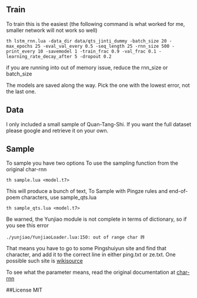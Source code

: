 ## Train
To train this is the easiest (the following command is what worked for me, smaller network will not work so well)
```
th lstm_rnn.lua -data_dir data/qts_jinti_dummy -batch_size 20 -max_epochs 25 -eval_val_every 0.5 -seq_length 25 -rnn_size 500 -print_every 10 -savemodel 1 -train_frac 0.9 -val_frac 0.1 -learning_rate_decay_after 5 -dropout 0.2
```
if you are running into out of memory issue, reduce the rnn_size or batch_size

The models are saved along the way. Pick the one with the lowest error, not the last one. 

## Data
I only included a small sample of Quan-Tang-Shi. If you want the full dataset please google and retrieve it on your own.

## Sample
To sample you have two options
To use the sampling function from the original char-rnn
```
th sample.lua <model.t7>
```
This will produce a bunch of text, 
To Sample with Pingze rules and end-of-poem characters, use sample_qts.lua
```
th sample_qts.lua <model.t7>
```

Be warned, the Yunjiao module is not complete in terms of dictionary, so if you see this error
```
./yunjiao/YunjiaoLoader.lua:150: out of range char 祚
```
That means you have to go to some Pingshuiyun site and find that character, and add it to the correct line in either ping.txt or ze.txt. One possible such site is [wikisource](https://zh.wikisource.org/zh/%E5%B9%B3%E6%B0%B4%E9%9F%BB)

To see what the parameter means, read the original documentation at [char-rnn](https://github.com/karpathy/char-rnn)

##License
MIT

